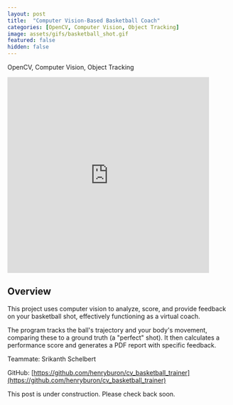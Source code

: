 ```yaml
---
layout: post
title:  "Computer Vision-Based Basketball Coach"
categories: [OpenCV, Computer Vision, Object Tracking]
image: assets/gifs/basketball_shot.gif
featured: false
hidden: false
---
```


OpenCV, Computer Vision, Object Tracking

<iframe width="90%" height="441" src="https://www.youtube.com/embed/MW7uQ3kL7gM?si=L13EQ9G4aMUwJl2X" title="YouTube video player" frameborder="0" allow="accelerometer; autoplay; clipboard-write; encrypted-media; gyroscope; picture-in-picture; web-share" referrerpolicy="strict-origin-when-cross-origin" allowfullscreen></iframe>

## Overview

This project uses computer vision to analyze, score, and provide feedback on your basketball shot, effectively functioning as a virtual coach. 

The program tracks the ball's trajectory and your body's movement, comparing these to a ground truth (a "perfect" shot). It then calculates a performance score and generates a PDF report with specific feedback.

Teammate: Srikanth Schelbert

GitHub: [https://github.com/henryburon/cv_basketball_trainer](https://github.com/henryburon/cv_basketball_trainer)

This post is under construction. Please check back soon.
